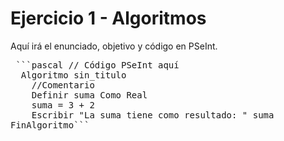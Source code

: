 # Ejercicio 1 - Algoritmos

Aquí irá el enunciado, objetivo y código en PSeInt.

<pre> ```pascal // Código PSeInt aquí 
  Algoritmo sin_titulo
	//Comentario
	Definir suma Como Real
	suma = 3 + 2
	Escribir "La suma tiene como resultado: " suma
FinAlgoritmo``` </pre>
